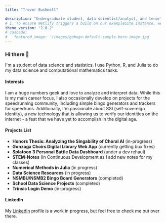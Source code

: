 ```yaml
---
title: "Trevor Bushnell"

description: "Undergraduate student, data scientist/analyst, and tenor"
# 1. To ensure Netlify triggers a build on our exampleSite instance, we need to change a file in the exampleSite directory.
theme_version: '2.8.2'
# cascade:
#   featured_image: '/images/gohugo-default-sample-hero-image.jpg'
---
```


### Hi there 👋

I'm a student of data science and statistics. I use Python, R, and Julia to do my data science and computational mathematics tasks. 


#### Interests
I am a huge numbers geek and love to analyze and interpret data. While this is my main career focus, I also occasionally develop on projects for the speedrunning community, including simple bingo generators and trackers for speedruns. Additionally, I'm passionate about SSI (self-sovereign identity), a new technology that is allowing us to verify our identities on the internet - a feat that we have yet to accomplish in the digital age.

#### Projects List

* **Honors Thesis: Analyzing the Singability of Choral AI** (in-progress)
* **Gonzaga Choirs Digital Library Web App** (currently getting bux fixes)
* **Splatoon 3 Personal Battle Data Dashboard** (under a dev rehaul)
* **STEM-Notes** (In Continuous Development as I add new notes for my classes)
* **Numerical Methods in Julia** (in progress)
* **Data Science Resources** (in progress)
* **NSMBU/NSMB2 Bingo Board Generators** (completed)
* **School Data Science Projects** (completed)
* **Trinsic Login Demo** (in-progress)

#### LinkedIn

My [LinkedIn](https://www.linkedin.com/in/trevor-bushnell-737546229/) profile is a work in progress, but feel free to check me out over there. 
